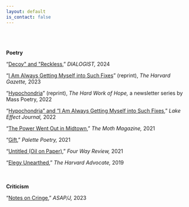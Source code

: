 ```yaml
---
layout: default
is_contact: false
---
```

<br>
<br>
<br>
 <b>Poetry</b>

“<a href="https://dialogist.org/poetry/2024-week-17-marie-ungar" target="_blank">Decoy" and "Reckless,</a>” <i>DIALOGIST,</i> 2024

“<a href="https://news.harvard.edu/gazette/story/2023/04/cambridge-city-of-poets/" target="_blank">I Am Always Getting Myself into Such Fixes</a>” (reprint), <i>The Harvard Gazette,</i> 2023

“<a href="https://masspoetry.org/myles-taylor-marie-ungar/" target="_blank">Hypochondria</a>” (reprint), <i>The Hard Work of Hope,</i> a newsletter series by Mass Poetry, 2022

“<a href="https://behrend.psu.edu/school-of-humanities-social-sciences/lake-effect/volumes/volume-26" target="_blank">Hypochondria” and “I Am Always Getting Myself into Such Fixes</a>,” <i>Lake Effect Journal,</i> 2022

“<a href="https://www.themothmagazine.com/a1-page.asp?ID=8010&page=17" target="_blank">The Power Went Out in Midtown</a>,” <i>The Moth Magazine,</i> 2021

“<a href="https://www.palettepoetry.com/2021/06/28/gift/" target="_blank">Gift</a>,” <i>Palette Poetry,</i> 2021

“<a href="https://fourwayreview.com/untitled-oil-on-paper-by-marie-ungar/" target="_blank">Untitled (Oil on Paper)</a>,” <i>Four Way Review,</i> 2021

“<a href="https://www.theharvardadvocate.com/content/elegy-unearthed" target="_blank">Elegy Unearthed</a>,” <i>The Harvard Advocate,</i> 2019

<br>
<br>
<b>Criticism</b>

“<a href="https://asapjournal.com/experimental-criticism-3-notes-on-cringe-marie-ungar/" target="_blank">Notes on Cringe</a>,” <i>ASAP/J,</i> 2023
<br>
<br>